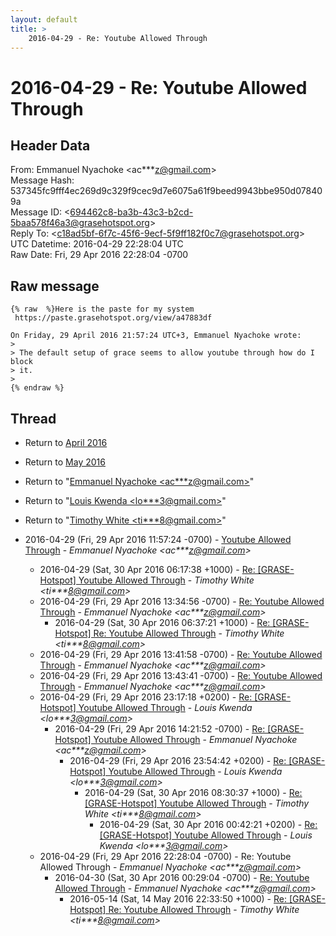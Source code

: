 ```yaml
---
layout: default
title: >
    2016-04-29 - Re: Youtube Allowed Through
---
```


# 2016-04-29 - Re: Youtube Allowed Through

## Header Data

From: Emmanuel Nyachoke \<ac***z@gmail.com\><br>
Message Hash: 537345fc9fff4ec269d9c329f9cec9d7e6075a61f9beed9943bbe950d078409a<br>
Message ID: \<694462c8-ba3b-43c3-b2cd-5baa578f46a3@grasehotspot.org\><br>
Reply To: \<c18ad5bf-6f7c-45f6-9ecf-5f9ff182f0c7@grasehotspot.org\><br>
UTC Datetime: 2016-04-29 22:28:04 UTC<br>
Raw Date: Fri, 29 Apr 2016 22:28:04 -0700<br>

## Raw message

```
{% raw  %}Here is the paste for my system 
 https://paste.grasehotspot.org/view/a47883df

On Friday, 29 April 2016 21:57:24 UTC+3, Emmanuel Nyachoke wrote:
>
> The default setup of grace seems to allow youtube through how do I block 
> it.
>
{% endraw %}
```

## Thread

+ Return to [April 2016](/archive/2016/04)
+ Return to [May 2016](/archive/2016/05)

+ Return to "[Emmanuel Nyachoke <ac***z<span>@</span>gmail.com>](/authors/ac___z_at_gmail_com)"
+ Return to "[Louis Kwenda <lo***3<span>@</span>gmail.com>](/authors/lo___3_at_gmail_com)"
+ Return to "[Timothy White <ti***8<span>@</span>gmail.com>](/authors/ti___8_at_gmail_com)"

+ 2016-04-29 (Fri, 29 Apr 2016 11:57:24 -0700) - [Youtube Allowed Through](/archive/2016/04/f0b708af475ce83d09b2b70b7cbfc67f9351ab21ee017ed55dadfcf4e8e36388) - _Emmanuel Nyachoke \<ac***z@gmail.com\>_
  + 2016-04-29 (Sat, 30 Apr 2016 06:17:38 +1000) - [Re: [GRASE-Hotspot] Youtube Allowed Through](/archive/2016/04/4f19f0b2a76cccd2f3032bf87a26f60a8c22da0c615f340e0fe1d3e82420b9d6) - _Timothy White \<ti***8@gmail.com\>_
  + 2016-04-29 (Fri, 29 Apr 2016 13:34:56 -0700) - [Re: Youtube Allowed Through](/archive/2016/04/b0cb23b63945264e4a471aaa1c527f1386cc6765550f68cab423366f43e2bc00) - _Emmanuel Nyachoke \<ac***z@gmail.com\>_
    + 2016-04-29 (Sat, 30 Apr 2016 06:37:21 +1000) - [Re: [GRASE-Hotspot] Re: Youtube Allowed Through](/archive/2016/04/125977e5ff8474296316b66411b3c61eff02e7b2cd147af5c5fd80d1d3905416) - _Timothy White \<ti***8@gmail.com\>_
  + 2016-04-29 (Fri, 29 Apr 2016 13:41:58 -0700) - [Re: Youtube Allowed Through](/archive/2016/04/3801ab2e76408709ed796c76cf460c12cdf82efb33fa6ea3ee5d003c5f274769) - _Emmanuel Nyachoke \<ac***z@gmail.com\>_
  + 2016-04-29 (Fri, 29 Apr 2016 13:43:41 -0700) - [Re: Youtube Allowed Through](/archive/2016/04/ddca2860824a28b716926bff1b5d1cd6d93c37e01b436888284a2bcc930f7eee) - _Emmanuel Nyachoke \<ac***z@gmail.com\>_
  + 2016-04-29 (Fri, 29 Apr 2016 23:17:18 +0200) - [Re: [GRASE-Hotspot] Youtube Allowed Through](/archive/2016/04/fd4b0a44889d0669e13e5460ac63224eb4a803940b1468e8f12d14d50b6c1444) - _Louis Kwenda \<lo***3@gmail.com\>_
    + 2016-04-29 (Fri, 29 Apr 2016 14:21:52 -0700) - [Re: [GRASE-Hotspot] Youtube Allowed Through](/archive/2016/04/65a2a2a8fed3da6e3ec10bb67135ddab37b4325db81d922025edfa2a14efe5a3) - _Emmanuel Nyachoke \<ac***z@gmail.com\>_
      + 2016-04-29 (Fri, 29 Apr 2016 23:54:42 +0200) - [Re: [GRASE-Hotspot] Youtube Allowed Through](/archive/2016/04/9f381a250aad47808dcd186b203f68c910e6922ad376f965e9c23827907c686e) - _Louis Kwenda \<lo***3@gmail.com\>_
        + 2016-04-29 (Sat, 30 Apr 2016 08:30:37 +1000) - [Re: [GRASE-Hotspot] Youtube Allowed Through](/archive/2016/04/32a4eb6b3d90f0e6d7dd7c08f2fd5b97ee01b9863b26c62713132012fa02e95a) - _Timothy White \<ti***8@gmail.com\>_
          + 2016-04-29 (Sat, 30 Apr 2016 00:42:21 +0200) - [Re: [GRASE-Hotspot] Youtube Allowed Through](/archive/2016/04/e97d1f75a6e420ff75cffc0fad0e40821545d7aed6475f88bf147a221a32e901) - _Louis Kwenda \<lo***3@gmail.com\>_
  + 2016-04-29 (Fri, 29 Apr 2016 22:28:04 -0700) - Re: Youtube Allowed Through - _Emmanuel Nyachoke \<ac***z@gmail.com\>_
    + 2016-04-30 (Sat, 30 Apr 2016 00:29:04 -0700) - [Re: Youtube Allowed Through](/archive/2016/04/2baaf41d6aeb65b21937e6c41c84895a260f8b25b92f1900c318262b23db9260) - _Emmanuel Nyachoke \<ac***z@gmail.com\>_
      + 2016-05-14 (Sat, 14 May 2016 22:33:50 +1000) - [Re: [GRASE-Hotspot] Re: Youtube Allowed Through](/archive/2016/05/721e708ab23195718aa9f0c1bd00bc66045cb3e4dc8a0b96eaa95ab254dff4bf) - _Timothy White \<ti***8@gmail.com\>_

